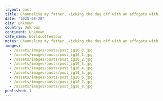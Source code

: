 ```yaml
---
layout: post
title: Channeling my father, kicking the day off with an affogato with editable flowers, cute little cafe Aqui near our hotel, delicious stop on the #worldcoffeetour
date: "2025-08-20"
city: Unknown
country: Unknown
continent: Unknown
cafe_name: Worldcoffeetour
notes: Channeling my father, kicking the day off with an affogato with editable flowers, cute little cafe Aqui near our hotel, delicious stop on the #worldcoffeetour
images:
  - /assets/images/posts/post_ig10_0.jpg
  - /assets/images/posts/post_ig10_1.jpg
  - /assets/images/posts/post_ig10_2.jpg
  - /assets/images/posts/post_ig10_3.jpg
  - /assets/images/posts/post_ig10_4.jpg
  - /assets/images/posts/post_ig10_5.jpg
  - /assets/images/posts/post_ig10_6.jpg
  - /assets/images/posts/post_ig10_7.jpg
  - /assets/images/posts/post_ig10_8.jpg
published: 1
---
```

